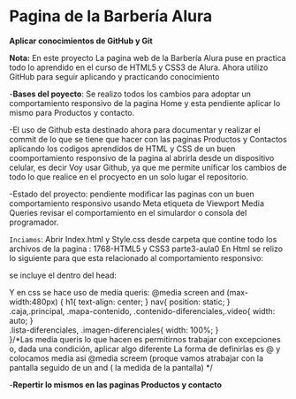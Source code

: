 <h1><strong>Pagina de la Barbería Alura</strong></h1>
<p><strong>Aplicar conocimientos de GitHub y Git</strong></p>
<p> <strong>Nota:</strong> En este proyecto La pagina web de la Barbería Alura puse en  practica todo lo aprendido en el curso de HTML5 y CSS3 de Alura. Ahora utilizo GitHub para seguir aplicando y practicando conocimiento</p>

-**Bases del poyecto**: Se realizo todos los cambios para adoptar un comportamiento responsivo de la pagina Home y esta pendiente aplicar lo mismo para Productos y contacto. 

-El uso de Github esta destinado ahora para documentar y realizar el commit de lo que se tiene que hacer con las paginas Productos y Contactos aplicando los codigos aprendidos de HTML y CSS de un buen coomportamiento responsivo de la pagina al abrirla desde un dispositivo celular, es decir Voy usar Github, ya que me permite unificar los cambios de todo lo que realice en el procyecto en un solo lugar el repositorio. 

-Estado del proyecto: pendiente modificar las paginas con un buen comportamiento responsivo usando  Meta etiqueta de Viewport Media Queries revisar el comportamiento en el simulardor o consola del programador.

```Inciamos```:  Abrir Index.html y Style.css desde carpeta que contine todo los archivos de la pagina : 1768-HTML5 y CSS3 parte3-aula0
En Html se relizo lo siguiente para que esta relacionado al comportamiento responsivo:

se incluye el  <meta name="viewport" content="width=device-width">  dentro del head:
<head>
        <meta charset="UTF-8">
        <meta name="viewport" content="width=device-width"> 
        <title>Barbería Alura</title>
        <link rel="stylesheet" href="reset.css">
        <link rel="stylesheet" href="style.css">
        <link href="https://fonts.googleapis.com/css2?family=Montserrat:wght@300&display=swap" rel="stylesheet">     
    
</head>

Y en css se hace uso de  media queris:
@media screen and (max-width:480px) {
    h1{
        text-align: center;
    }
    nav{
        position: static;
    }
    .caja,.principal, .mapa-contenido, .contenido-diferenciales,.video{
        width: auto;
    }  
    .lista-diferenciales, .imagen-diferenciales{
        width: 100%;
    }   
}/*Las media queris lo que hacen es permitirnos trabajar con excepciones o, dada una condición, aplicar algo diferente La forma de definirlas es @ y colocamos media asi @media screem (proque vamos atrabajar con la pantalla seguido de un and ( la medida de la pantalla)  */ 

-**Repertir lo mismos en las paginas Productos y contacto**



